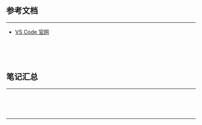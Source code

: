 ## 参考文档

---

* [VS Code 官网](https://code.visualstudio.com/)



<br/><br/><br/>



## 笔记汇总

---





<br/><br/><br/>

---

